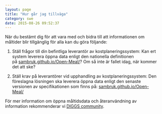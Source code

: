 ```yaml
---
layout: page
title: "Hur går jag tillväga"
category: swe
date: 2015-08-26 09:52:37
---
```


När du bestämt dig för att vara med och bidra till att informationen om måltider blir tillgänglig för alla kan du göra följande:

1. Ställ frågor till din befintliga leverantör av kostplaneringssystem: Kan ert system leverera öppna data enligt den nationella definitionen på [sambruk.github.io/Open-Meal/](https://sambruk.github.io/Open-Meal/)? Om så inte är fallet idag, när kommer det att ske?

2. Ställ krav på leverantörer vid upphandling av kostplaneringssystem: Den föreslagna lösningen ska leverera öppna data enligt den senaste versionen av specifikationen som finns på: [sambruk.github.io/Open-Meal/](https://sambruk.github.io/Open-Meal/)

För mer information om öppna måltidsdata och återanvändning av information rekommenderar vi [DIGGS community](https://community.dataportal.se/topic/171/m%C3%A5ltidsinformation-som-%C3%B6ppna-data-hur-du-publicerar?_=1652687469583). 
